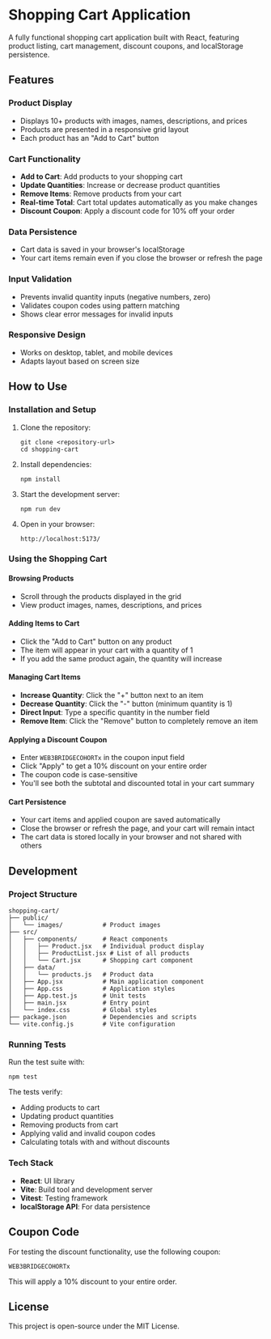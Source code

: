 # Shopping Cart Application

A fully functional shopping cart application built with React, featuring product listing, cart management, discount coupons, and localStorage persistence.

## Features

### Product Display
- Displays 10+ products with images, names, descriptions, and prices
- Products are presented in a responsive grid layout
- Each product has an "Add to Cart" button

### Cart Functionality
- **Add to Cart**: Add products to your shopping cart
- **Update Quantities**: Increase or decrease product quantities
- **Remove Items**: Remove products from your cart
- **Real-time Total**: Cart total updates automatically as you make changes
- **Discount Coupon**: Apply a discount code for 10% off your order

### Data Persistence
- Cart data is saved in your browser's localStorage
- Your cart items remain even if you close the browser or refresh the page

### Input Validation
- Prevents invalid quantity inputs (negative numbers, zero)
- Validates coupon codes using pattern matching
- Shows clear error messages for invalid inputs

### Responsive Design
- Works on desktop, tablet, and mobile devices
- Adapts layout based on screen size

## How to Use

### Installation and Setup

1. Clone the repository:
   ```
   git clone <repository-url>
   cd shopping-cart
   ```

2. Install dependencies:
   ```
   npm install
   ```

3. Start the development server:
   ```
   npm run dev
   ```

4. Open in your browser:
   ```
   http://localhost:5173/
   ```

### Using the Shopping Cart

#### Browsing Products
- Scroll through the products displayed in the grid
- View product images, names, descriptions, and prices

#### Adding Items to Cart
- Click the "Add to Cart" button on any product
- The item will appear in your cart with a quantity of 1
- If you add the same product again, the quantity will increase

#### Managing Cart Items
- **Increase Quantity**: Click the "+" button next to an item
- **Decrease Quantity**: Click the "-" button (minimum quantity is 1)
- **Direct Input**: Type a specific quantity in the number field
- **Remove Item**: Click the "Remove" button to completely remove an item

#### Applying a Discount Coupon
- Enter `WEB3BRIDGECOHORTx` in the coupon input field
- Click "Apply" to get a 10% discount on your entire order
- The coupon code is case-sensitive
- You'll see both the subtotal and discounted total in your cart summary

#### Cart Persistence
- Your cart items and applied coupon are saved automatically
- Close the browser or refresh the page, and your cart will remain intact
- The cart data is stored locally in your browser and not shared with others

## Development

### Project Structure
```
shopping-cart/
├── public/
│   └── images/           # Product images
├── src/
│   ├── components/       # React components
│   │   ├── Product.jsx   # Individual product display
│   │   ├── ProductList.jsx # List of all products
│   │   └── Cart.jsx      # Shopping cart component
│   ├── data/
│   │   └── products.js   # Product data
│   ├── App.jsx           # Main application component
│   ├── App.css           # Application styles
│   ├── App.test.js       # Unit tests
│   ├── main.jsx          # Entry point
│   └── index.css         # Global styles
├── package.json          # Dependencies and scripts
└── vite.config.js        # Vite configuration
```

### Running Tests
Run the test suite with:
```
npm test
```

The tests verify:
- Adding products to cart
- Updating product quantities
- Removing products from cart
- Applying valid and invalid coupon codes
- Calculating totals with and without discounts

### Tech Stack
- **React**: UI library
- **Vite**: Build tool and development server
- **Vitest**: Testing framework
- **localStorage API**: For data persistence

## Coupon Code

For testing the discount functionality, use the following coupon:

```
WEB3BRIDGECOHORTx
```

This will apply a 10% discount to your entire order.

## License

This project is open-source under the MIT License.